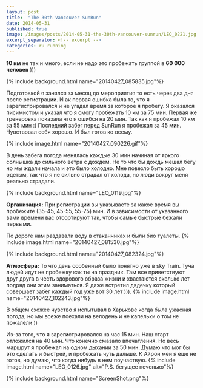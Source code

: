 ```yaml
---
layout: post
title:  "The 30th Vancouver SunRun"
date: 2014-05-31
published: true
image: /images/posts/2014-05-31-the-30th-vancouver-sunrun/LEO_0221.jpg
excerpt_separator: <!-- excerpt -->
categories: ru running
---
```


**10 км** не так и много, если не надо это пробежать группой в **60 000 человек** )))
<!-- excerpt -->
{% include background.html name="20140427_085835.jpg"%}

Подготовкой я занялся за месяц до мероприятия то есть через два  дня после регистрации.
И ак первая ошибка была то, что я зарегистрировался и не угадал время за которое я пробегу. Я оказался писимистом и указал  что я смогу пробежать 10 км за 75 мин.  Первая же тренеровка показала что я ошибся на 20 мин. Так как я пробежал 10 км за 55 мин :)
Последний забег перед SunRun я пробежал за 45 мин. Чувствовал себя хорошо.  И был готов ко всему.

{% include image.html name="20140427_090226.gif"%}

В день забега погода менялась каждые 30 мин начиная от яркого солнышка до сильного ветра с дождем. Не то что бы дождь мешал бегу но мы ждали начала и это было холодно. Мне повезло быть хорошо одетым, так что я не сильно страдал от холода, но люди вокруг меня реально страдали.

{% include background.html name="LEO_0119.jpg"%}

**Организация:**
При регистрации вы указываете за какое время вы пробежите (35-45, 45-55, 55-75) мин.
И в зависимости от указанного вами времени вас отсортируют так, чтобы самые быстрые бежали первыми.

По дороге нам раздавали воду в стаканчиках и были био туалеты.
{% include image.html name="20140427_081530.jpg"%}

{% include background.html name="20140427_082324.jpg"%}

**Атмосфера:**
То что день особенный было понятно уже в sky Train. Туча людей идут не пробежку как ты на праздник. Там все приветствуют друг друга в честь здорового образа жизни и хвастаются сколько лет подряд они этим заниматься.  Я даже встретил дядечку который совершает забег каждый год уже вот 30 лет ))).
{% include image.html name="20140427_102243.jpg"%}

В общем схожее чувство я испытывал в Харькове когда была ужасная погода, но мы всеже поехали на велодень и не капельки о том не пожалели ))

Из-за того, что я  зарегистрировался на час 15 мин. Наш  старт отложился на 40 мин. Что конечно смазало впечатления. Но весь маршрут я пробежал на одном дыхании за 50 мин. Думаю что мог бы это сделать и быстрей, и пробежать чуть дальше. К Айрон мен я еще не готов, но думаю, что когда нибудь в нем поучаствую.
{% include image.html name="LEO_0126.jpg" alt="P.S. бегущее печенько"%}


{% include background.html name="ScreenShot.png"%}
